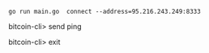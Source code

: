 

```go run main.go  connect --address=95.216.243.249:8333```

bitcoin-cli> send ping


bitcoin-cli> exit

